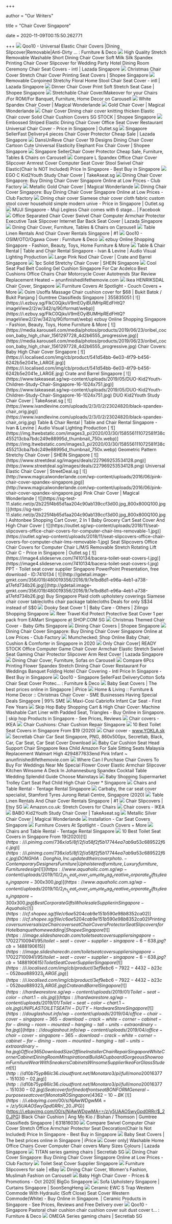 +++
        
author = "Our Writers"
        
title = "Chair Cover Singapore"
        
date = 2020-11-09T00:15:50.262771
        
+++
[ ![](https://gd.image-gmkt.com/li/788/313/1209313788.g_400-w-st_g.jpg)](https://gd.image-gmkt.com/li/788/313/1209313788.g_400-w-st_g.jpg) Qoo10 - Universal Elastic Chair Covers |Dining Slipcover|Removable|Anti-Dirty  ... : Furniture & Deco
[ ![](https://laz-img-sg.alicdn.com/p/3/high-quality-stretch-removable-washable-short-dining-chair-cover-soft-milk-silk-spandex-printing-chair-cover-slipcover-for-wedding-party-hotel-dining-room-ceremony-chair-seat-covers-intl-9282-00291361-83702c7ac614ac1dc98cbb170c96f6c4-catalog.jpg_340x340q80.jpg_.webp)](https://laz-img-sg.alicdn.com/p/3/high-quality-stretch-removable-washable-short-dining-chair-cover-soft-milk-silk-spandex-printing-chair-cover-slipcover-for-wedding-party-hotel-dining-room-ceremony-chair-seat-covers-intl-9282-00291361-83702c7ac614ac1dc98cbb170c96f6c4-catalog.jpg_340x340q80.jpg_.webp) High Quality Stretch Removable Washable Short Dining Chair Cover Soft Milk  Silk Spandex Printing Chair Cover Slipcover for Wedding Party Hotel Dining  Room Ceremony Chair Seat Covers - intl | Lazada Singapore
[ ![](https://cf.shopee.sg/file/81a3aeedf61fd1d56f482084b2cc8c89)](https://cf.shopee.sg/file/81a3aeedf61fd1d56f482084b2cc8c89) Christmas Chair Cover Stretch Chair Cover Printing Seat Covers | Shopee  Singapore
[ ![](https://laz-img-sg.alicdn.com/p/3/removable-conjoined-stretchy-floral-home-stool-chair-seat-cover-intl-9183-78809271-feb985ca278bf4ae9e63bb827b274400-catalog.jpg_340x340q80.jpg_.webp)](https://laz-img-sg.alicdn.com/p/3/removable-conjoined-stretchy-floral-home-stool-chair-seat-cover-intl-9183-78809271-feb985ca278bf4ae9e63bb827b274400-catalog.jpg_340x340q80.jpg_.webp) Removable Conjoined Stretchy Floral Home Stool Chair Seat Cover - intl |  Lazada Singapore
[ ![](https://cf.shopee.sg/file/a80ce5ed86f5c968eeb7034c9cbdc395)](https://cf.shopee.sg/file/a80ce5ed86f5c968eeb7034c9cbdc395) Dinner Chair Cover Print Soft Stretch Seat Case | Shopee Singapore
[ ![](https://media.karousell.com/media/photos/products/2017/06/12/stretchable_chair_covermakeover_for_your_chairs_for_romfor_banquet_1497275187_f8b1e21f0)](https://media.karousell.com/media/photos/products/2017/06/12/stretchable_chair_covermakeover_for_your_chairs_for_romfor_banquet_1497275187_f8b1e21f0) Stretchable Chair Cover/Makeover for your Chairs /For ROM/For Banquet,  Furniture, Home Decor on Carousell
[ ![](https://www.magicalwonderlande.com/wp-content/uploads/2016/05/white-chair-cover-spandex-singapore.jpg)](https://www.magicalwonderlande.com/wp-content/uploads/2016/05/white-chair-cover-spandex-singapore.jpg) White Spandex Chair Cover | Magical Wonderlande
[ ![](http://www.magicalwonderlande.com/wp-content/uploads/2016/06/gold-chair-cover-spandex-singapore-1.jpg)](http://www.magicalwonderlande.com/wp-content/uploads/2016/06/gold-chair-cover-spandex-singapore-1.jpg) Gold Chair Cover | Magical Wonderlande
[ ![](https://cf.shopee.sg/file/2e690f42627bf7d35641273bfdef6b74)](https://cf.shopee.sg/file/2e690f42627bf7d35641273bfdef6b74) Chair Cover Dining chair cover knitting thicken Elastic Chair cover Solid Chair  Cushion Covers SG STOCK | Shopee Singapore
[ ![](https://outlet.sg/wp-content/uploads/2018/11/embossed-striped-elastic-dining-chair-cover-office-seat-cover-restaurant.jpg)](https://outlet.sg/wp-content/uploads/2018/11/embossed-striped-elastic-dining-chair-cover-office-seat-cover-restaurant.jpg) Embossed Striped Elastic Dining Chair Cover Office Seat Cover Restaurant  Universal Chair Cover - Price in Singapore | Outlet.sg
[ ![](https://laz-img-sg.alicdn.com/p/0b9eac30f635aed2242ef997d59ee48e.jpg_340x340q80.jpg_.webp)](https://laz-img-sg.alicdn.com/p/0b9eac30f635aed2242ef997d59ee48e.jpg_340x340q80.jpg_.webp) Singapore SellerFast Delivery4 pieces Chair Cover Protector Cheap  Sale | Lazada Singapore
[ ![](https://cf.shopee.sg/file/3ecbaeb4fd781fb8ddda27e3a134b24e)](https://cf.shopee.sg/file/3ecbaeb4fd781fb8ddda27e3a134b24e) DansUnReve Chair Cover 19 Designs Dining Chair Cover Cartoon Cute Universal  Elasticity Elephant Fox Chair Cover | Shopee Singapore
[ ![](https://media.karousell.com/media/photos/products/2020/6/9/chair_cover_protector_cheap_sa_1591674679_4b2edcef_progressive)](https://media.karousell.com/media/photos/products/2020/6/9/chair_cover_protector_cheap_sa_1591674679_4b2edcef_progressive) Singapore SellerChair Cover Protector Cheap Sale, Furniture, Tables &  Chairs on Carousell
[ ![](https://bestbuy.aseanpriceblog.org/sg/1050/products/p/3/l-spandex-office-chair-cover-slipcover-armrest-cover-computer-seat-cover-stool-swivel-chair-elasticchair-is-not-included-3713-07046176-981ed857360fd923665993cdaa13d954-product.jpg.webp)](https://bestbuy.aseanpriceblog.org/sg/1050/products/p/3/l-spandex-office-chair-cover-slipcover-armrest-cover-computer-seat-cover-stool-swivel-chair-elasticchair-is-not-included-3713-07046176-981ed857360fd923665993cdaa13d954-product.jpg.webp) Compare L Spandex Office Chair Cover Slipcover Armrest Cover Computer Seat  Cover Stool Swivel Chair Elastic(Chair Is NOT Included) Price In Singapore  - Best Buy in Singapore
[ ![](https://www.takeaseat.sg/wp-content/uploads/2020/01/ERGO-C-Kid2Youth-Child-Study-Chair-Singapore-13.jpg)](https://www.takeaseat.sg/wp-content/uploads/2020/01/ERGO-C-Kid2Youth-Child-Study-Chair-Singapore-13.jpg) EGO C Kid2Youth Study Chair Cover | TakeAseat.sg
[ ![](https://img5.cfcdn.club/ff/d5/ffd3272893bc983c0eb6569c3f2defd5_350x350.jpg)](https://img5.cfcdn.club/ff/d5/ffd3272893bc983c0eb6569c3f2defd5_350x350.jpg) Dining Chair Cover Singapore: Buy Dining Chair Cover Singapore Online at  Low Prices - Club Factory
[ ![](http://www.magicalwonderlande.com/wp-content/uploads/2016/06/metallic-gold-chair-cover-spandex-singapore.jpg)](http://www.magicalwonderlande.com/wp-content/uploads/2016/06/metallic-gold-chair-cover-spandex-singapore.jpg) Metallic Gold Chair Cover | Magical Wonderlande
[ ![](https://img5.cfcdn.club/ae/85/ae608311e5cb4cae65545b0f34b67d85_350x350.jpg)](https://img5.cfcdn.club/ae/85/ae608311e5cb4cae65545b0f34b67d85_350x350.jpg) Dining Chair Cover Singapore: Buy Dining Chair Cover Singapore Online at  Low Prices - Club Factory
[ ![](https://outlet.sg/wp-content/uploads/2018/11/dining-chair-cover-siamese-chair-cover-cloth-fabric-custom-stool-cover.jpg)](https://outlet.sg/wp-content/uploads/2018/11/dining-chair-cover-siamese-chair-cover-cloth-fabric-custom-stool-cover.jpg) Dining chair cover Siamese chair cover cloth fabric custom stool cover  household simple modern unive - Price in Singapore | Outlet.sg
[ ![](https://lookaside.fbsbx.com/lookaside/crawler/media/?media_id=847286332020031)](https://lookaside.fbsbx.com/lookaside/crawler/media/?media_id=847286332020031) MUJI Singapore - Muji Legless Chair comes with 6 stage... | Facebook
[ ![](https://my-test-11.slatic.net/original/eef16ee2e9d29f7314bc95d2c24b7ce7.jpg_340x340q80.jpg_.webp)](https://my-test-11.slatic.net/original/eef16ee2e9d29f7314bc95d2c24b7ce7.jpg_340x340q80.jpg_.webp) Office Separated Chair Cover Swivel Chair Computer Armchair Protector  Executive Task Slipcover Internet Bar Back Seat Cover | Lazada Singapore
[ ![](https://media.karousell.com/media/photos/products/2020/10/1/dining_chair_cover_1601546454_d3a395fd_progressive.jpg)](https://media.karousell.com/media/photos/products/2020/10/1/dining_chair_cover_1601546454_d3a395fd_progressive.jpg) Dining Chair Cover, Furniture, Tables & Chairs on Carousell
[ ![](http://table-and-chair-rentals-singapore.com/wp-content/uploads/Feature_Image_02-1024x745.jpg)](http://table-and-chair-rentals-singapore.com/wp-content/uploads/Feature_Image_02-1024x745.jpg) Table Linen Rentals And Chair Cover Rentals Singapore | #1
[ ![](https://gd.image-gmkt.com/li/704/314/1305314704.g_0-w_g.jpg)](https://gd.image-gmkt.com/li/704/314/1305314704.g_0-w_g.jpg) Qoo10 - OSIM/OTO/Ogawa Cover : Furniture & Deco
[ ![](https://img.alicdn.com/imgextra/i1/2595244696/O1CN01GJIAaS1kYoShukBb7_!!2595244696.jpg_600x600_.webp)](https://img.alicdn.com/imgextra/i1/2595244696/O1CN01GJIAaS1kYoShukBb7_!!2595244696.jpg_600x600_.webp) ezbuy Online Shopping Singapore - Fashion, Beauty, Toys, Home Furniture &  More
[ ![](https://www.ivandlevine.com/uploads/2/3/0/2/23024820/banquet-white-spandex_orig.jpg)](https://www.ivandlevine.com/uploads/2/3/0/2/23024820/banquet-white-spandex_orig.jpg) Table & Chair Rental | Table and Chair Rental Singapore - Ivan & Levine |  Audio Visual Lighting Production
[ ![](https://i.localised.com/img/cb/product/908db908-886c-407d-95e8-ef06c363930b.jpg)](https://i.localised.com/img/cb/product/908db908-886c-407d-95e8-ef06c363930b.jpg) Large Pink Nod Chair Cover | Crate and Barrel Singapore
[ ![](https://img.ltwebstatic.com/images3_pi/2020/05/20/1589952703e405aa9c63dec6f685fad7f11efd57f2_thumbnail_600x.webp)](https://img.ltwebstatic.com/images3_pi/2020/05/20/1589952703e405aa9c63dec6f685fad7f11efd57f2_thumbnail_600x.webp) 1pc Solid Stretchy Chair Cover | SHEIN Singapore
[ ![](https://www.anunfinishedlifethemovie.com/b/2020/04/cool-seat-pad-belt-cooling-gel-cushion-singapore-for-car-acdelco-best-cushions-office-chairs-chair-motorcycle-cover-autotrends-star-review-replacement-heated.jpg)](https://www.anunfinishedlifethemovie.com/b/2020/04/cool-seat-pad-belt-cooling-gel-cushion-singapore-for-car-acdelco-best-cushions-office-chairs-chair-motorcycle-cover-autotrends-star-review-replacement-heated.jpg) Cool Seat Pad Belt Cooling Gel Cushion Singapore For Car Acdelco Best  Cushions Office Chairs Chair Motorcycle Cover Autotrends Star Review  Replacement Heated ~ anunfinishedlifethemovie.com
[ ![](https://images.locanto.sg/4976064425/Ikea-HENRIKSDAL-Chair-Cover_1.jpg)](https://images.locanto.sg/4976064425/Ikea-HENRIKSDAL-Chair-Cover_1.jpg) Ikea HENRIKSDAL Chair Cover, Singapore
[ ![](https://www.spotlightstores.com/medias/BP80417390.jpg-SPOTWF-responsiveProduct?context=bWFzdGVyfGltYWdlc3wxMTYwOHxpbWFnZS9qcGVnfGltYWdlcy9oNWEvaDJhLzEwMTM2OTI5ODYxNjYyL0JQODA0MTczOTAuanBnX1NQT1RXRl9yZXNwb25zaXZlUHJvZHVjdHwwY2MwYmQ2MWU3OWU3ZGNjM2YwNTYzNzRhZmU2Y2EzOTczOWE3YmZlOWVjMTRhOWJkZDI0ZWExNDRmM2UxYzgx)](https://www.spotlightstores.com/medias/BP80417390.jpg-SPOTWF-responsiveProduct?context=bWFzdGVyfGltYWdlc3wxMTYwOHxpbWFnZS9qcGVnfGltYWdlcy9oNWEvaDJhLzEwMTM2OTI5ODYxNjYyL0JQODA0MTczOTAuanBnX1NQT1RXRl9yZXNwb25zaXZlUHJvZHVjdHwwY2MwYmQ2MWU3OWU3ZGNjM2YwNTYzNzRhZmU2Y2EzOTczOWE3YmZlOWVjMTRhOWJkZDI0ZWExNDRmM2UxYzgx) Furniture Covers At Spotlight - Couch Covers + More
[ ![](https://i.ebayimg.com/images/g/ezQAAOSwZupb8Qzt/s-l800.jpg)](https://i.ebayimg.com/images/g/ezQAAOSwZupb8Qzt/s-l800.jpg) Osim Usoffa Massage Chair cushion cover for $68 | Bukit Batok / Bukit  Panjang | Gumtree Classifieds Singapore | 355835051
[ ![](https://i.ezbuy.sg/FlkC0QjkuV9mEOyiBUMHpREdFHtQ?imageView2/2/w/342/q/90/format/webp)](https://i.ezbuy.sg/FlkC0QjkuV9mEOyiBUMHpREdFHtQ?imageView2/2/w/342/q/90/format/webp) ezbuy Online Shopping Singapore - Fashion, Beauty, Toys, Home Furniture &  More
[ ![](https://media.karousell.com/media/photos/products/2019/06/23/oribel_cocoon_baby_high_chair_1561297728_4d2b6555_progressive.jpg)](https://media.karousell.com/media/photos/products/2019/06/23/oribel_cocoon_baby_high_chair_1561297728_4d2b6555_progressive.jpg) Chair Covers: Baby High Chair Cover Singapore
[ ![](https://i.localised.com/img/cb/product/541d54bb-6e03-4f79-b456-6242b5e2041e_LARGE.jpg)](https://i.localised.com/img/cb/product/541d54bb-6e03-4f79-b456-6242b5e2041e_LARGE.jpg) Crate and Barrel Singapore
[ ![](https://www.takeaseat.sg/wp-content/uploads/2019/05/DUO-Kid2Youth-Children-Study-Chair-Singapore-16-1024x751.jpg)](https://www.takeaseat.sg/wp-content/uploads/2019/05/DUO-Kid2Youth-Children-Study-Chair-Singapore-16-1024x751.jpg) DUO Kid2Youth Study Chair Cover | TakeAseat.sg
[ ![](https://www.ivandlevine.com/uploads/2/3/0/2/23024820/black-spandex-chair_orig.jpg)](https://www.ivandlevine.com/uploads/2/3/0/2/23024820/black-spandex-chair_orig.jpg) Table & Chair Rental | Table and Chair Rental Singapore - Ivan & Levine |  Audio Visual Lighting Production
[ ![](https://img.ltwebstatic.com/images3_pi/2020/03/30/158556111072581f38c455213cba7bdc249e88995d_thumbnail_750x.webp)](https://img.ltwebstatic.com/images3_pi/2020/03/30/158556111072581f38c455213cba7bdc249e88995d_thumbnail_750x.webp) Geometric Pattern Stretchy Chair Cover | SHEIN Singapore
[ ![](https://www.streetdeal.sg/images/deals/227969253534128.png)](https://www.streetdeal.sg/images/deals/227969253534128.png) Universal Elastic Chair Cover | StreetDeal.sg
[ ![](http://www.magicalwonderlande.com/wp-content/uploads/2016/06/pink-chair-cover-spandex-singapore.jpg)](http://www.magicalwonderlande.com/wp-content/uploads/2016/06/pink-chair-cover-spandex-singapore.jpg) Pink Chair Cover | Magical Wonderlande
[ ![](https://sg-test-11.slatic.net/p/2b225f4b65d1aa204c90ab139ccf3d00.jpg_800x800Q100.jpg)](https://sg-test-11.slatic.net/p/2b225f4b65d1aa204c90ab139ccf3d00.jpg_800x800Q100.jpg) Ashtonbee Shopping Cart Cover, 2 In 1 Baby Grocery Cart Seat Cover And High Chair  Cover
[ ![](https://outlet.sg/wp-content/uploads/2018/11/seat-slipcovers-office-chair-covers-for-computer-chair-lms-removable-1.jpg)](https://outlet.sg/wp-content/uploads/2018/11/seat-slipcovers-office-chair-covers-for-computer-chair-lms-removable-1.jpg) Seat Slipcovers Office Chair Covers for Computer Chair L/M/S Removable  Stretch Rotating Lift Chair C - Price in Singapore | Outlet.sg
[ ![](https://image4.slideserve.com/7410134/bacera-toilet-seat-covers-l.jpg)](https://image4.slideserve.com/7410134/bacera-toilet-seat-covers-l.jpg) PPT - Toilet seat cover supplier Singapore PowerPoint Presentation, free  download - ID:7410134
[ ![](http://gdetail.image-gmkt.com/356/019/480019356/2016/9/7e1bd8d1-e96a-4eb1-a738-a17efd734b26.jpg)](http://gdetail.image-gmkt.com/356/019/480019356/2016/9/7e1bd8d1-e96a-4eb1-a738-a17efd734b26.jpg) Buy Singapore Plaid cloth upholstery coverings Siamese chair cover  tablecloths chair package tablecloths Deals for only S$34 instead of S$0
[ ![](https://dj7u9rvtp3yka.cloudfront.net/products/PIM-1533267827867-b5fc5597-df21-460c-b18c-ee991ea52b47_v1-small.jpg)](https://dj7u9rvtp3yka.cloudfront.net/products/PIM-1533267827867-b5fc5597-df21-460c-b18c-ee991ea52b47_v1-small.jpg) Dooky Seat Cover 1 | Baby Care - Others | Zilingo Shopping Singapore
[ ![](https://img.shop.com/Image/270000/275300/275361/products/lg_1789615725__800x800__.jpg)](https://img.shop.com/Image/270000/275300/275361/products/lg_1789615725__800x800__.jpg) Reer Travel Kid Protect Protective Seat Cover 1 per pack from EAMart  Singapore at SHOP.COM SG
[ ![](https://diapercakes.sg/wp-content/uploads/2015/12/Christmas-Chair-Cover-5-500x674.png)](https://diapercakes.sg/wp-content/uploads/2015/12/Christmas-Chair-Cover-5-500x674.png) Christmas Themed Chair Cover - Baby Gifts Singapore
[ ![](https://cf.shopee.sg/file/52308dcddbaddaddf6db6a6217858d1b)](https://cf.shopee.sg/file/52308dcddbaddaddf6db6a6217858d1b) Dining Chair Covers | Shopee Singapore
[ ![](https://img5.cfcdn.club/42/01/42731b9005815dbd513d59d509fb5c01_350x350.jpg)](https://img5.cfcdn.club/42/01/42731b9005815dbd513d59d509fb5c01_350x350.jpg) Dining Chair Cover Singapore: Buy Dining Chair Cover Singapore Online at  Low Prices - Club Factory
[ ![](https://i.pinimg.com/originals/38/df/ff/38dfff4809c65036f70d401267309226.png)](https://i.pinimg.com/originals/38/df/ff/38dfff4809c65036f70d401267309226.png) Mumchecked: Shop Online Baby Chair, Cushion & Comforter in Singapore in 2020
[ ![](https://my-test-11.slatic.net/p/a15002b65556a4400fb0c76ef4c3d54d.jpg_340x340q80.jpg_.webp)](https://my-test-11.slatic.net/p/a15002b65556a4400fb0c76ef4c3d54d.jpg_340x340q80.jpg_.webp) Only Chair Cover] READY STOCK Office Computer Game Chair Cover Armchair  Elastic Stretch Swivel Seat Gaming Chair Protector Slipcover Arm Rest Cover  | Lazada Singapore
[ ![](https://media.karousell.com/media/photos/products/2020/7/26/dining_chair_cover_1595727445_d5b1d1ce_progressive.jpg)](https://media.karousell.com/media/photos/products/2020/7/26/dining_chair_cover_1595727445_d5b1d1ce_progressive.jpg) Dining Chair Cover, Furniture, Sofas on Carousell
[ ![](https://bestbuy.aseanpriceblog.org/sg/1050/products/p/3/5pcs-printing-flower-spandex-stretch-dining-chair-cover-restaurant-for-weddings-banquet-folding-hotel-chair-covering-2995-38317276-30dc2a4c70cfa9dc06af09344a65aa98-product.jpg.webp)](https://bestbuy.aseanpriceblog.org/sg/1050/products/p/3/5pcs-printing-flower-spandex-stretch-dining-chair-cover-restaurant-for-weddings-banquet-folding-hotel-chair-covering-2995-38317276-30dc2a4c70cfa9dc06af09344a65aa98-product.jpg.webp) Compare 6Pcs Printing Flower Spandex Stretch Dining Chair Cover Restaurant  For Weddings Banquet Folding Hotel Chair Covering - Intl Price In Singapore  - Best Buy in Singapore
[ ![](https://gd.image-gmkt.com/li/184/775/1464775184.g_0-w_g.jpg)](https://gd.image-gmkt.com/li/184/775/1464775184.g_0-w_g.jpg) Qoo10 - Singapore SellerFast DeliveryCotton Sofa Chair Seat Cover  Protec... : Furniture & Deco
[ ![](https://p.ipricegroup.com/cbe9728f3b14859d53be0eff37f61c8c46e543c6_0.jpg)](https://p.ipricegroup.com/cbe9728f3b14859d53be0eff37f61c8c46e543c6_0.jpg) Baby Seat Covers | The best prices online in Singapore | iPrice
[ ![](https://assets.99sme.sg/images/thumbnails/400/350/product/130/christmas-chair-cover-0900-82734328-abe83a465e4cf3294c1dd1e85b3eb69c.png)](https://assets.99sme.sg/images/thumbnails/400/350/product/130/christmas-chair-cover-0900-82734328-abe83a465e4cf3294c1dd1e85b3eb69c.png) Home & Living :: Furniture & Home Decor :: Christmas Chair Cover - SME  Businesses Having Special Deals Singapore | 99% SME
[ ![](https://www.firstfewyears.com.sg/media/catalog/product/cache/4/image/650x650/9df78eab33525d08d6e5fb8d27136e95/m/a/maxi_cosi_cabriofix_summer_cover_-_grey__1.jpg)](https://www.firstfewyears.com.sg/media/catalog/product/cache/4/image/650x650/9df78eab33525d08d6e5fb8d27136e95/m/a/maxi_cosi_cabriofix_summer_cover_-_grey__1.jpg) Maxi-Cosi Cabriofix Infant Car Seat - First Few Years
[ ![](https://m.media-amazon.com/images/I/51oWx1o8a1L.jpg)](https://m.media-amazon.com/images/I/51oWx1o8a1L.jpg) Skip Hop Baby Shopping Cart & High Chair Cover: Machine Washable Cart Liner  with Padded Seat, Triangles - Buy Online in Singapore. | skip hop Products  in Singapore - See Prices, Reviews
[ ![](https://www.ikea.com/sg/en/images/products/bergmund-chair-cover-long-kolboda-beige-dark-grey__0846439_PE779087_S5.JPG?f=xxs)](https://www.ikea.com/sg/en/images/products/bergmund-chair-cover-long-kolboda-beige-dark-grey__0846439_PE779087_S5.JPG?f=xxs) Chair covers - IKEA
[ ![](https://www.lyricshaina.info/wp-content/uploads/2019/03/office-chair-mat-target-chairs-for-sale-in-karachi-ikea-singapore-best-affordable-ergonomic-evaluation-by-furniture-alluring-off.jpg)](https://www.lyricshaina.info/wp-content/uploads/2019/03/office-chair-mat-target-chairs-for-sale-in-karachi-ikea-singapore-best-affordable-ergonomic-evaluation-by-furniture-alluring-off.jpg) Chair Cushions: Chair Cushion Repair Singapore
[ ![](https://unopening.co/wp-content/uploads/2020/06/bacera-toilet-seat-cover-singapore.jpg)](https://unopening.co/wp-content/uploads/2020/06/bacera-toilet-seat-cover-singapore.jpg) 10 Best Toilet Seat Covers in Singapore From $19 (2020)
[ ![](https://yokla.sk/11138-tm_home_default/chair-cover-singapore.jpg)](https://yokla.sk/11138-tm_home_default/chair-cover-singapore.jpg) Chair cover - www.YOKLA.sk
[ ![](https://img.favpng.com/23/24/2/secretlab-chair-car-seat-singapore-png-favpng-evvnSUrwv9UrQCz2jcfBbAjcp.jpg)](https://img.favpng.com/23/24/2/secretlab-chair-car-seat-singapore-png-favpng-evvnSUrwv9UrQCz2jcfBbAjcp.jpg) Secretlab Chair Car Seat Singapore, PNG, 860x500px, Secretlab, Black, Car,  Car Seat, Car Seat Cover Download
[ ![](https://www.anunfinishedlifethemovie.com/b/2020/07/baby-car-cushion-seat-head-support-chair-singapore-ikea-child-amazon-for-sale-sitting-seats-malaysia-replacement-walmart-high-4294877633end-pink-infant.jpg)](https://www.anunfinishedlifethemovie.com/b/2020/07/baby-car-cushion-seat-head-support-chair-singapore-ikea-child-amazon-for-sale-sitting-seats-malaysia-replacement-walmart-high-4294877633end-pink-infant.jpg) Baby Car Cushion Seat Head Support Chair Singapore Ikea Child Amazon For  Sale Sitting Seats Malaysia Replacement Walmart High 4294877633end Pink  Infant ~ anunfinishedlifethemovie.com
[ ![](https://owlmedia.co/wp-content/uploads/2019/03/where-to-buy-chair-covers-in-singapore-can-i-a-wingback-stretch-banquet-cover-white-spandex-cocktail-kitchen-adorable-tch-ch.jpg)](https://owlmedia.co/wp-content/uploads/2019/03/where-to-buy-chair-covers-in-singapore-can-i-a-wingback-stretch-banquet-cover-white-spandex-cocktail-kitchen-adorable-tch-ch.jpg) Where Can I Purchase Chair Covers To Buy For Weddings Near Me Special  Flower Cover Elastic Armchair Slipcover Kitchen Winsome A Deck In  Johannesburg Spandex Cocktail Table Wedding Splendid Guide Choose Mainstays
[ ![](https://my-test-11.slatic.net/p/6f99538b281d67bef92646726100324d.jpg_800x800Q100.jpg)](https://my-test-11.slatic.net/p/6f99538b281d67bef92646726100324d.jpg_800x800Q100.jpg) Baby Shopping Supermarket Trolley Cart Seat Pad Child High Chair Cover *  Singapore
[ ![](https://www.tentagerentalsingapore.com/wp-content/uploads/2018/08/cushion-chair-blue-in-tentage-1030x751.jpg)](https://www.tentagerentalsingapore.com/wp-content/uploads/2018/08/cushion-chair-blue-in-tentage-1030x751.jpg) Chairs and Table Rental - Tentage Rental Singapore
[ ![](https://scontent.fymy1-2.fna.fbcdn.net/v/t1.0-9/s720x720/56161503_2373595776018731_6487131076463427584_n.png?_nc_cat=110&_nc_sid=8024bb&_nc_ohc=2vGpKh9po-cAX8PRE_h&_nc_ht=scontent.fymy1-2.fna&oh=35a35882dee86d0db559a255c46346e9&oe=5FA965F0)](https://scontent.fymy1-2.fna.fbcdn.net/v/t1.0-9/s720x720/56161503_2373595776018731_6487131076463427584_n.png?_nc_cat=110&_nc_sid=8024bb&_nc_ohc=2vGpKh9po-cAX8PRE_h&_nc_ht=scontent.fymy1-2.fna&oh=35a35882dee86d0db559a255c46346e9&oe=5FA965F0) Carbaby, the car seat cover specialist, Stamford Tyres Jurong Retail  Centre, Singapore (2020)
[ ![](http://table-and-chair-rentals-singapore.com/wp-content/uploads/cropped-cropped-Logo_02.png)](http://table-and-chair-rentals-singapore.com/wp-content/uploads/cropped-cropped-Logo_02.png) Table Linen Rentals And Chair Cover Rentals Singapore | #1
[ ![](https://i.etsystatic.com/8847203/d/il/731a30/1329263779/il_340x270.1329263779_smej.jpg?version=0)](https://i.etsystatic.com/8847203/d/il/731a30/1329263779/il_340x270.1329263779_smej.jpg?version=0) Chair Slipcovers | Etsy SG
[ ![](https://m.media-amazon.com/images/I/71u806LsctL._AC_UY218_.jpg)](https://m.media-amazon.com/images/I/71u806LsctL._AC_UY218_.jpg) Amazon.co.uk: Stretch Covers for Chairs
[ ![](https://www.ikea.com/sg/en/images/products/sammankoppla-chair-cover__0814642_PE772682_S5.JPG?f=xxs)](https://www.ikea.com/sg/en/images/products/sammankoppla-chair-cover__0814642_PE772682_S5.JPG?f=xxs) Chair covers - IKEA
[ ![](https://www.takeaseat.sg/wp-content/uploads/2019/05/BABO-Kid2Youth-Kids-Study-Chair-Singapore-47.jpg)](https://www.takeaseat.sg/wp-content/uploads/2019/05/BABO-Kid2Youth-Kids-Study-Chair-Singapore-47.jpg) BABO Kid2Youth Study Chair Cover | TakeAseat.sg
[ ![](http://www.magicalwonderlande.com/wp-content/uploads/2016/06/metallic-silver-chair-cover-spandex-singapore.jpg)](http://www.magicalwonderlande.com/wp-content/uploads/2016/06/metallic-silver-chair-cover-spandex-singapore.jpg) Metallic Silver Chair Cover | Magical Wonderlande
[ ![](https://carbabybiz.weebly.com/uploads/6/1/7/9/6179498/slide1_1.jpg)](https://carbabybiz.weebly.com/uploads/6/1/7/9/6179498/slide1_1.jpg) Installation - Car Seat Covers Singapore
[ ![](https://www.spotlightstores.com/medias/BP80417359.jpg-SPOTWF-responsiveProduct?context=bWFzdGVyfGltYWdlc3w4NDc3fGltYWdlL2pwZWd8aW1hZ2VzL2g4YS9oMWQvMTAxMzY5MDg3NTkwNzAvQlA4MDQxNzM1OS5qcGdfU1BPVFdGX3Jlc3BvbnNpdmVQcm9kdWN0fDAwZDQ4YzY4MjU4MmNhZDQ4MDUyZDUxMWNiM2I5NjJjNzZiN2NkODQzMzMwMjU2NTUxN2QyM2NjYjlmNjg0ZjY)](https://www.spotlightstores.com/medias/BP80417359.jpg-SPOTWF-responsiveProduct?context=bWFzdGVyfGltYWdlc3w4NDc3fGltYWdlL2pwZWd8aW1hZ2VzL2g4YS9oMWQvMTAxMzY5MDg3NTkwNzAvQlA4MDQxNzM1OS5qcGdfU1BPVFdGX3Jlc3BvbnNpdmVQcm9kdWN0fDAwZDQ4YzY4MjU4MmNhZDQ4MDUyZDUxMWNiM2I5NjJjNzZiN2NkODQzMzMwMjU2NTUxN2QyM2NjYjlmNjg0ZjY) Furniture Covers At Spotlight - Couch Covers + More
[ ![](https://www.tentagerentalsingapore.com/wp-content/uploads/2018/08/cushion-and-PVC-chairs-1030x745.jpg)](https://www.tentagerentalsingapore.com/wp-content/uploads/2018/08/cushion-and-PVC-chairs-1030x745.jpg) Chairs and Table Rental - Tentage Rental Singapore
[ ![](https://unopening.co/wp-content/uploads/2020/06/Frame-60-1024x536.png)](https://unopening.co/wp-content/uploads/2020/06/Frame-60-1024x536.png) 10 Best Toilet Seat Covers in Singapore From $19 (2020)
[ ![](https://i.pinimg.com/736x/a5/8f/2f/a58f2f5b17744ea7ab9a53c689522f6c.jpg)](https://i.pinimg.com/736x/a5/8f/2f/a58f2f5b17744ea7ab9a53c689522f6c.jpg) DONGHIA: Donghia, Inc. updated their cover photo. - Contemporary Designers  Furniture | Upholstered furniture, Luxury furniture, Furniture design
[ ![](https://www.aquaholic.com.sg/wp-content/uploads/2019/10/2_in_1_seat_cover_cum_tote_bag_creative_corporate_gifts_ideas_singapore-300x300.jpg)](https://www.aquaholic.com.sg/wp-content/uploads/2019/10/2_in_1_seat_cover_cum_tote_bag_creative_corporate_gifts_ideas_singapore-300x300.jpg) Best Corporate Gifts Wholesale Supplier in Singapore - Aquaholic
[ ![](https://cf.shopee.sg/file/c6ae5204cab9e151b590e98b8352ca02)](https://cf.shopee.sg/file/c6ae5204cab9e151b590e98b8352ca02) Printing covers universal size Chair cover seat Chair Covers Protector Seat  Slipcovers for Hotel banquet home wedding | Shopee Singapore
[ ![](https://image.slidesharecdn.com/toiletseatcoversuppliersingapore-170227100941/95/toilet-seat-cover-supplier-singapore-6-638.jpg?cb=1488190615)](https://image.slidesharecdn.com/toiletseatcoversuppliersingapore-170227100941/95/toilet-seat-cover-supplier-singapore-6-638.jpg?cb=1488190615) Toilet Seat Cover Supplier Singapore
[ ![](https://i.localised.com/img/cb/product/3ef9ebc6-7922-4432-b23c-052baa889323_LARGE.jpg)](https://i.localised.com/img/cb/product/3ef9ebc6-7922-4432-b23c-052baa889323_LARGE.jpg) Crate and Barrel Singapore
[ ![](https://hardwarestore.sg/wp-content/uploads/2019/01/Toilet-seat-color-chart.1-ols.jpg)](https://hardwarestore.sg/wp-content/uploads/2019/01/Toilet-seat-color-chart.1-ols.jpg) UNIPLAS TOILET SEAT H-DUTY - Hardware Store Singapore
[ ![](https://douglashout.info/wp-content/uploads/2019/04/office-chair-cover-singapore-365-download-crack-white-corner-cabinet-for-dining-room-mounted-hanging-tall-units-extraordinary-ha.jpg)](https://douglashout.info/wp-content/uploads/2019/04/office-chair-cover-singapore-365-download-crack-white-corner-cabinet-for-dining-room-mounted-hanging-tall-units-extraordinary-ha.jpg) Office 365 Download Size Offline Installer Chair Repair Singapore White  Corner Cabinet Dining Room M Inspirational Build A Cupboard Gorgeous  Showroom Furniture Wear With Sneakers Cabinets Winsome Supplier Ikea For  Glass Student
[ ![](http://d10b75yp86lc36.cloudfront.net/Monotaro3/pi/full/mono20016377-151030-02.jpg)](http://d10b75yp86lc36.cloudfront.net/Monotaro3/pi/full/mono20016377-151030-02.jpg) Seat cover for fine dot front seat BONFORM General-purpose seat cover  [MonotaRO Singapore] 4362-10-BK~
[ ![](https://i.ebayimg.com/00/s/NjAwWDgwMA==/z/y5UAAOSwyGpd0RRr/$_20.JPG)](https://i.ebayimg.com/00/s/NjAwWDgwMA==/z/y5UAAOSwyGpd0RRr/$_20.JPG) Black Chair Cushion | Ang Mo Kio / Bishan / Thomson | Gumtree Classifieds  Singapore | 631816030
[ ![](https://bestbuy.aseanpriceblog.org/sg/1050/products/p/3/swivel-computer-chair-cover-stretch-office-armchair-protector-seat-decorationchair-is-not-included-3460-04016176-cf2fc0ccb1aadd49d6a1e56ca68da1b3-product.jpg.webp)](https://bestbuy.aseanpriceblog.org/sg/1050/products/p/3/swivel-computer-chair-cover-stretch-office-armchair-protector-seat-decorationchair-is-not-included-3460-04016176-cf2fc0ccb1aadd49d6a1e56ca68da1b3-product.jpg.webp) Compare Swivel Computer Chair Cover Stretch Office Armchair Protector Seat  Decoration(Chair Is Not Included) Price In Singapore - Best Buy in Singapore
[ ![](https://p.ipricegroup.com/d57198b2f27c1cf8adc32ff2ebe7f4734df69d04_0.jpg)](https://p.ipricegroup.com/d57198b2f27c1cf8adc32ff2ebe7f4734df69d04_0.jpg) Baby Seat Covers | The best prices online in Singapore | iPrice
[ ![](https://laz-img-sg.alicdn.com/p/2bcd8ca465c5f0b0951cda40db9ab28a.jpg_340x340q80.jpg_.webp)](https://laz-img-sg.alicdn.com/p/2bcd8ca465c5f0b0951cda40db9ab28a.jpg_340x340q80.jpg_.webp) Cover only] Washable Home Office Chairs Cover Computer Chair covers Many  Sizes Colours | Lazada Singapore
[ ![](https://cdn.shopify.com/s/files/1/0759/1515/files/sub_2020_overwatch01-min.jpg?v=13343479698336698127)](https://cdn.shopify.com/s/files/1/0759/1515/files/sub_2020_overwatch01-min.jpg?v=13343479698336698127) TITAN series gaming chairs | Secretlab SG
[ ![](https://img5.cfcdn.club/5e/6f/5e80d58e912d099fb1f77e0a7d5eb66f_350x350.jpg)](https://img5.cfcdn.club/5e/6f/5e80d58e912d099fb1f77e0a7d5eb66f_350x350.jpg) Dining Chair Cover Singapore: Buy Dining Chair Cover Singapore Online at  Low Prices - Club Factory
[ ![](https://image.slidesharecdn.com/toiletseatcoversuppliersingapore-170227100941/95/toilet-seat-cover-supplier-singapore-7-638.jpg?cb=1488190615)](https://image.slidesharecdn.com/toiletseatcoversuppliersingapore-170227100941/95/toilet-seat-cover-supplier-singapore-7-638.jpg?cb=1488190615) Toilet Seat Cover Supplier Singapore
[ ![](https://i.ebayimg.com/thumbs/images/g/pJUAAOSwLmlbM5ms/s-l225.jpg)](https://i.ebayimg.com/thumbs/images/g/pJUAAOSwLmlbM5ms/s-l225.jpg) Furniture Slipcovers for sale | eBay
[ ![](https://media.karousell.com/media/photos/products/2020/9/30/dining_chair_cover_1601453467_819c628b_progressive.jpg)](https://media.karousell.com/media/photos/products/2020/9/30/dining_chair_cover_1601453467_819c628b_progressive.jpg) Dining Chair Cover, Women's Fashion, Muslimah Fashion on Carousell
[ ![](https://img.biggo.com.tw/sgW6blUCAZt1ole0fCtSV32NB-9DMX2ffh8UxAZPPHvA/https://cf.shopee.sg/file/18099da5cb27436c426eeacfbbc53093)](https://img.biggo.com.tw/sgW6blUCAZt1ole0fCtSV32NB-9DMX2ffh8UxAZPPHvA/https://cf.shopee.sg/file/18099da5cb27436c426eeacfbbc53093) Baby High Chair Cover - Prices & Promotions - Oct 2020| BigGo Singapore
[ ![](http://www.soonsengheng.com/wp-content/uploads/storefront.jpg)](http://www.soonsengheng.com/wp-content/uploads/storefront.jpg) Sofa Upholstery Singapore | Curtains Singapore | SoonSengHeng
[ ![](https://rukminim1.flixcart.com/image/800/800/jwqpocw0/commode/h/m/g/ewc-s-trap-western-commode-with-hydraulic-soft-close-seat-cover-original-imafhcsbtj84smy5.jpeg?q=90)](https://rukminim1.flixcart.com/image/800/800/jwqpocw0/commode/h/m/g/ewc-s-trap-western-commode-with-hydraulic-soft-close-seat-cover-original-imafhcsbtj84smy5.jpeg?q=90) Ceramic EWC S Trap Western Commode With Hydraulic (Soft Close) Seat Cover  Western Commode(White) - Buy Online in Singapore. | Ceramic Products in  Singapore - See Prices, Reviews and Free Delivery over
[ ![](https://gd.image-gmkt.com/li/698/888/664888698.g_520-w_g.jpg)](https://gd.image-gmkt.com/li/698/888/664888698.g_520-w_g.jpg) Qoo10 - Singapore Pastoral chair cushion chair cushion cover suit dust cover  t... : Furniture & Deco
[ ![](https://cdn.shopify.com/s/files/1/0759/1515/files/turntable_2020_OM_pu_stealth_2-min.jpg?v=2079812668809504478)](https://cdn.shopify.com/s/files/1/0759/1515/files/turntable_2020_OM_pu_stealth_2-min.jpg?v=2079812668809504478) OMEGA Series gaming chairs | Secretlab SG
